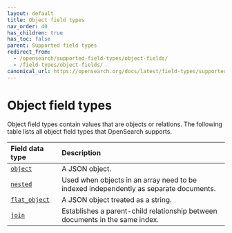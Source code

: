 ```yaml
---
layout: default
title: Object field types
nav_order: 40
has_children: true
has_toc: false
parent: Supported field types
redirect_from:
  - /opensearch/supported-field-types/object-fields/
  - /field-types/object-fields/
canonical_url: https://opensearch.org/docs/latest/field-types/supported-field-types/object-fields/
---
```


# Object field types

Object field types contain values that are objects or relations. The following table lists all object field types that OpenSearch supports.

Field data type | Description
:--- | :---  
[`object`]({{site.url}}{{site.baseurl}}/field-types/supported-field-types/object/) | A JSON object. 
[`nested`]({{site.url}}{{site.baseurl}}/field-types/supported-field-types/nested/) | Used when objects in an array need to be indexed independently as separate documents. 
[`flat_object`]({{site.url}}{{site.baseurl}}/field-types/supported-field-types/flat-object/) | A JSON object treated as a string.
[`join`]({{site.url}}{{site.baseurl}}/field-types/supported-field-types/join/) | Establishes a parent-child relationship between documents in the same index. 

